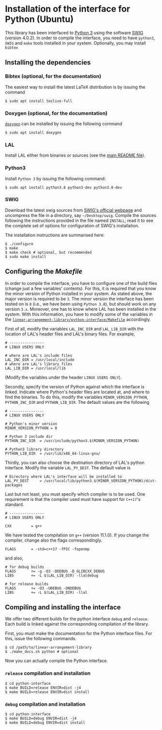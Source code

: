 # Installation of the interface for Python (Ubuntu)

This library has been interfaced to [Python 3](https://www.python.org/) using the software [SWIG](http://www.swig.org/) (version 4.0.2). In order to compile the interface, you need to have `python3`, `SWIG` and `make` tools installed in your system. Optionally, you may install `bibtex` 

## Installing the dependencies

### Bibtex (optional, for the documentation)

The easiest way to install the latest LaTeX distribution is by issuing the command

	$ sudo apt install texlive-full

### Doxygen (optional, for the documentation)

[`doxygen`](https://www.doxygen.nl/index.html) can be installed by issuing the following command

	$ sudo apt install doxygen

### LAL

Install LAL either from binaries or sources (see the [main README file](https://github.com/LAL-project/linear-arrangement-library/blob/master/README.md)).

### Python3 

Install `Python 3` by  issuing the following command:

	$ sudo apt install python3.8 python3-dev python3.8-dev

### SWIG

Download the latest swig sources from [SWIG's official webpage](http://www.swig.org/) and uncompress the file in a directory, say `~/Desktop/swig`. Compile the sources following the instructions provided in the file named `INSTALL`; read it to see the complete set of options for configuration of SWIG's installation.

The installation instructions are summarised here:

	$ ./configure
	$ make
	$ make check # optional, but recommended
	$ sudo make install

## Configuring the _Makefile_

In order to compile the interface, you have to configure one of the build files (change just a few variables' contents). For this, it is required that you know the minor version of Python installed in your system. As stated above, the major version is required to be `3`. The minor version the interface has been tested on is `8` (i.e., we have been using `Python 3.8`), but should work on any version `3.x`. Moreover, one has to know where LAL has been installed in the system. With this information, you have to modify some of the variables in the [`linear-arrangement-library/python-interface/Makefile`](https://github.com/LAL-project/linear-arrangement-library/blob/master/python-interface/Makefile) accordingly.

First of all, modify the variables `LAL_INC_DIR` and `LAL_LIB_DIR` with the location of LAL's header files and LAL's binary files. For example,

	# ----------------
	# LINUX USERS ONLY
	
	# where are LAL's include files
	LAL_INC_DIR = /usr/local/include
	# where are LAL's library files
	LAL_LIB_DIR = /usr/local/lib

(Modify the variables under the header `LINUX USERS ONLY`).

Secondly, specify the version of Python against which the interface is linked. Indicate where Python's header files are located at, and where to find the binaries. To do this, modify the variables `MINOR_VERSION_PYTHON`, `PYTHON_INC_DIR` and `PYTHON_LIB_DIR`. The default values are the following

	# ----------------
	# LINUX USERS ONLY
	
	# Python's minor version
	MINOR_VERSION_PYTHON = 8
	
	# Python 3 include dir
	PYTHON_INC_DIR	= /usr/include/python3.$(MINOR_VERSION_PYTHON)
	
	# Python3 library directory
	PYTHON_LIB_DIR	= /usr/lib/x86_64-linux-gnu/
	
Thirdly, you can also choose the destination directory of LAL's python interface. Modify the variable `LAL_PY_DEST`. The default value is

	# Directory where LAL's interface will be installed to
	LAL_PY_DEST		= /usr/local/lib/python3.$(MINOR_VERSION_PYTHON)/dist-packages

Last but not least, you must specify which compiler is to be used. One requirement is that the compiler used must have support for `C++17`'s standard.

	# ----------------
	# LINUX USERS ONLY
	
	CXX			= g++
	
We have tested the compilation on `g++` (version 11.1.0). If you change the compiler, change also the flags correspondingly.

	FLAGS		= -std=c++17 -fPIC -fopenmp

and also,

	# for debug builds
	FLAGS		+= -g -O3 -DDEBUG -D_GLIBCXX_DEBUG
	LIBS		+= -L $(LAL_LIB_DIR) -llaldebug

	# for release builds
	FLAGS		+= -O3 -UDEBUG -DNDEBUG
	LIBS		+= -L $(LAL_LIB_DIR) -llal

## Compiling and installing the interface

We offer two different builds for the python interface `debug` and `release`. Each build is linked against the corresponding compilation of the library.

First, you must make the documentation for the Python interface files. For this, issue the following commands.

	$ cd /path/to/linear-arrangement-library
	$ ./make_docs.sh python # optional

Now you can actually compile the Python interface.

### `release` compilation and installation

	$ cd python-interface
	$ make BUILD=release ENVIR=dist -j4
	$ make BUILD=release ENVIR=dist install

### `debug` compilation and installation

	$ cd python-interface
	$ make BUILD=debug ENVIR=dist -j4
	$ make BUILD=debug ENVIR=dist install
